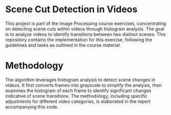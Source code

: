 # Scene Cut Detection in Videos
This project is part of the Image Processing course exercises, concentrating on detecting scene cuts within videos through histogram analysis. The goal is to analyze videos to identify transitions between two distinct scenes. This repository contains the implementation for this exercise, following the guidelines and tasks as outlined in the course material.


# Methodology
The algorithm leverages histogram analysis to detect scene changes in videos. It first converts frames into grayscale to simplify the analysis, then examines the histogram of each frame to identify significant changes indicative of scene transitions. The methodology, including specific adjustments for different video categories, is elaborated in the report accompanying this code.
